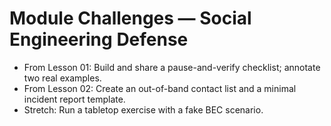 # Module Challenges — Social Engineering Defense

- From Lesson 01: Build and share a pause-and-verify checklist; annotate two real examples.
- From Lesson 02: Create an out-of-band contact list and a minimal incident report template.
- Stretch: Run a tabletop exercise with a fake BEC scenario.
